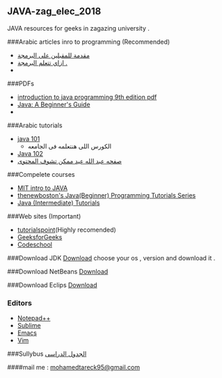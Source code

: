 ## JAVA-zag_elec_2018
JAVA resources for geeks in zagazing university . 

###Arabic articles inro to programming (Recommended)
+ [ مقدمة للمقبلين على البرمجة ](https://www.facebook.com/Books.And.Moocs/photos/a.818654841602907.1073741828.818618794939845/818650828269975/?type=3&theater)
+ [ازاي تتعلم البرمجة .](https://www.facebook.com/free.Course.book/photos/a.268371560032450.1073741828.268366773366262/402013920001546/?type=1&theater)
+ []()

###PDFs
+ [introduction to java programming 9th edition pdf](http://www.manalhelal.com/Books/Introduction%20to%20Java%20Programming%20-%209th%20Edition.pdf)
+ [Java: A Beginner's Guide](http://www.oracle.com/events/global/en/java-outreach/resources/java-a-beginners-guide-1720064.pdf)
+ []()



###Arabic tutorials
+ [java 101 ](https://www.youtube.com/watch?v=3QC6Zpz3As4&list=PL28DDB2DCF87BEE43)
  * الكورس اللى هنتعلمه فى الجامعه 
+ [Java 102](https://www.youtube.com/watch?v=9w1jLen1lRU&list=PL138BE19EA2405C94)
+ [صفحه عبد الله عيد ممكن تشوف المحتوى ](http://abdullaheid.net/)

###Compelete courses 
+ [MIT intro to JAVA](http://ocw.mit.edu/courses/electrical-engineering-and-computer-science/6-092-introduction-to-programming-in-java-january-iap-2010/index.htm)
+ [thenewboston's Java(Beginner) Programming Tutorials Series](https://www.youtube.com/playlist?list=PL17E300C92CE0261A)
+ [Java (Intermediate) Tutorials](https://www.youtube.com/playlist?list=PL27BCE863B6A864E3)


###Web sites (Important)
+ [tutorialspoint](http://www.tutorialspoint.com//java/index.htm)(Highly recomended)
+ [GeeksforGeeks](http://www.geeksforgeeks.org/)
+ [Codeschool](https://www.codeschool.com/)

###Download JDK 
[Download](http://www.oracle.com/technetwork/java/javase/downloads/jre8-downloads-2133155.html)
choose your os , version and download it . 

###Download NetBeans 
[Download](https://netbeans.org/downloads/6.7.1/)

###Download Eclips
[Download](https://eclipse.org/downloads/)

### Editors 
+ [Notepad++](https://notepad-plus-plus.org/download/v6.8.8.html)
+ [Sublime](http://www.sublimetext.com/2)
+ [Emacs](https://sourceforge.net/projects/emacsbinw64/)
+ [Vim](http://www.vim.org/download.php)


###Sullybus 
[الجدول الدراسى](https://www.facebook.com/photo.php?fbid=921841647914603&set=gm.1067575543264673&type=3&theater)

####mail me : mohamedtareck95@gmail.com

